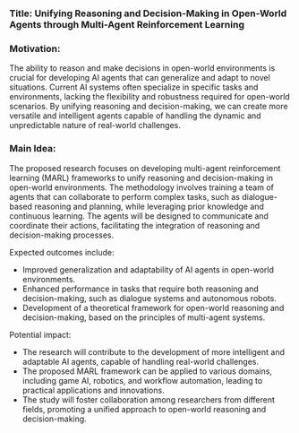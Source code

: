 ### Title: Unifying Reasoning and Decision-Making in Open-World Agents through Multi-Agent Reinforcement Learning

### Motivation:
The ability to reason and make decisions in open-world environments is crucial for developing AI agents that can generalize and adapt to novel situations. Current AI systems often specialize in specific tasks and environments, lacking the flexibility and robustness required for open-world scenarios. By unifying reasoning and decision-making, we can create more versatile and intelligent agents capable of handling the dynamic and unpredictable nature of real-world challenges.

### Main Idea:
The proposed research focuses on developing multi-agent reinforcement learning (MARL) frameworks to unify reasoning and decision-making in open-world environments. The methodology involves training a team of agents that can collaborate to perform complex tasks, such as dialogue-based reasoning and planning, while leveraging prior knowledge and continuous learning. The agents will be designed to communicate and coordinate their actions, facilitating the integration of reasoning and decision-making processes.

Expected outcomes include:
- Improved generalization and adaptability of AI agents in open-world environments.
- Enhanced performance in tasks that require both reasoning and decision-making, such as dialogue systems and autonomous robots.
- Development of a theoretical framework for open-world reasoning and decision-making, based on the principles of multi-agent systems.

Potential impact:
- The research will contribute to the development of more intelligent and adaptable AI agents, capable of handling real-world challenges.
- The proposed MARL framework can be applied to various domains, including game AI, robotics, and workflow automation, leading to practical applications and innovations.
- The study will foster collaboration among researchers from different fields, promoting a unified approach to open-world reasoning and decision-making.